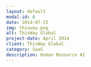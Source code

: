 ```yaml
---
layout: default
modal-id: 6
date: 2014-07-15
img: thisway.png
alt: ThisWay Global
project-date: April 2014
client: ThisWay Global
category: SaaS
description: Human Resource AI
---
```

